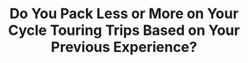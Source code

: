 ---
layout: community
category: community
title: "Do You Pack Less or More on Your Cycle Touring Trips Based on Your Previous Experience?"
description: "I’m interested to know, from Bicycle Travellers who have taken two or more long trips, do you pack lighter on subsequent trips based on previous experience or pack more?"
isTopLevel: false
isSingleLevel: false
isArticle: false
datePublished: 2022-06-14 08:21:00 +0300
dateModified: 2022-06-14 08:21:00 +0300
published: false
---